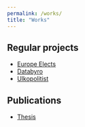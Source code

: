 ```yaml
---
permalink: /works/
title: "Works"
---
```


## Regular projects
- <a href="https://europeelects.eu" target="_blank">Europe Elects</a>
- <a href="https://databyro.fi" target="_blank">Databyro</a>
- <a href="https://ulkopolitist.fi" target="_blank">Ulkopolitist</a>

## Publications
- <a href="https://https://helda.helsinki.fi/handle/10138/345598" target="_blank">Thesis</a>

